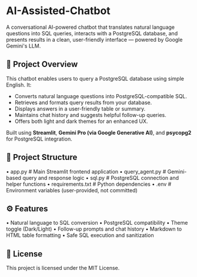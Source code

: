 # AI-Assisted-Chatbot

A conversational AI-powered chatbot that translates natural language questions into SQL queries, interacts with a PostgreSQL database, and presents results in a clean, user-friendly interface — powered by Google Gemini's LLM.


## 🧠 Project Overview

This chatbot enables users to query a PostgreSQL database using simple English. It:
- Converts natural language questions into PostgreSQL-compatible SQL.
- Retrieves and formats query results from your database.
- Displays answers in a user-friendly table or summary.
- Maintains chat history and suggests helpful follow-up queries.
- Offers both light and dark themes for an enhanced UX.

Built using **Streamlit**, **Gemini Pro (via Google Generative AI)**, and **psycopg2** for PostgreSQL integration.


## 📁 Project Structure

• app.py # Main Streamlit frontend application
• query_agent.py # Gemini-based query and response logic
• sql.py # PostgreSQL connection and helper functions
• requirements.txt # Python dependencies
• .env # Environment variables (user-provided, not committed)


## ⚙️ Features
• Natural language to SQL conversion
• PostgreSQL compatibility
• Theme toggle (Dark/Light)
• Follow-up prompts and chat history
• Markdown to HTML table formatting
• Safe SQL execution and sanitization

## 📜 License
This project is licensed under the MIT License.
